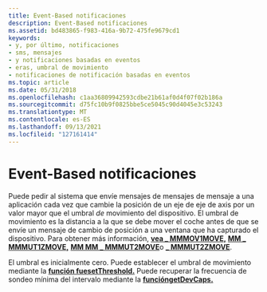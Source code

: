 ```yaml
---
title: Event-Based notificaciones
description: Event-Based notificaciones
ms.assetid: bd483865-f983-416a-9b72-475fe9679cd1
keywords:
- y, por último, notificaciones
- sms, mensajes
- y notificaciones basadas en eventos
- eras, umbral de movimiento
- notificaciones de notificación basadas en eventos
ms.topic: article
ms.date: 05/31/2018
ms.openlocfilehash: c1aa36809942593cdbe21b61af0d4f07f02b186a
ms.sourcegitcommit: d75fc10b9f0825bbe5ce5045c90d4045e3c53243
ms.translationtype: MT
ms.contentlocale: es-ES
ms.lasthandoff: 09/13/2021
ms.locfileid: "127161414"
---
```

# <a name="event-based-notifications"></a>Event-Based notificaciones

Puede pedir al sistema que envíe mensajes de mensajes de mensaje a una aplicación cada vez que cambie la posición de un eje de eje de axis por un valor mayor que el umbral *de* movimiento del dispositivo. El umbral de movimiento es la distancia a la que se debe mover el coche antes de que se envíe un mensaje de cambio de posición a una ventana que ha capturado el dispositivo. Para obtener más información, [**vea \_ MMMOV1MOVE,**](mm-joy1move.md) [**MM \_ MMMUT1ZMOVE,**](mm-joy1zmove.md) [**MM MM \_ MMMUT2MOVE**](mm-joy2move.md)o [**\_ MMMUT2ZMOVE**](mm-joy2zmove.md).

El umbral es inicialmente cero. Puede establecer el umbral de movimiento mediante la [**función fuesetThreshold.**](/windows/win32/api/joystickapi/nf-joystickapi-joysetthreshold) Puede recuperar la frecuencia de sondeo mínima del intervalo mediante la [**funcióngetDevCaps.**](/windows/win32/api/joystickapi/nf-joystickapi-joygetdevcaps)

 

 